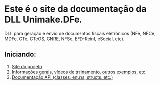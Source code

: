 # Este é o site da documentação da DLL Unimake.DFe.
DLL para geração e envio de documentos fiscais eletrônicos (NFe, NFCe, MDFe, CTe, CTeOS, GNRE, NFSe, EFD-Reinf, eSocial, etc).

## Iniciando:
1. [Site do projeto](https://www.uninfe.com.br)
2. [Informações gerais, vídeos de treinamento, outros exemplos, etc.](http://wiki.unimake.com.br/index.php/Manuais:Unimake.DFe)
3. [Documentação API (classes, enuns, structs, etc.)](https://www.unimake.com.br/uninfe/docdll/api)